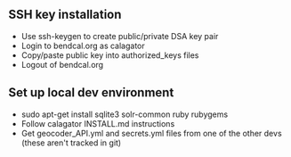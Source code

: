 ## SSH key installation
  * Use ssh-keygen to create public/private DSA key pair
  * Login to bendcal.org as calagator
  * Copy/paste public key into authorized\_keys files
  * Logout of bendcal.org

## Set up local dev environment

  * sudo apt-get install sqlite3 solr-common ruby rubygems
  * Follow calagator INSTALL.md instructions
  * Get geocoder\_API.yml and secrets.yml files from one of the other devs (these aren't tracked in git)
